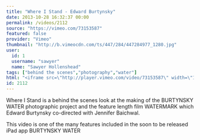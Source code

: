 ```yaml
---
title: "Where I Stand - Edward Burtynsky"
date: 2013-10-28 16:32:37 00:00
permalink: /videos/2112
source: "https://vimeo.com/73153587"
featured: false
provider: "Vimeo"
thumbnail: "http://b.vimeocdn.com/ts/447/284/447284977_1280.jpg"
user:
  id: 1
  username: "sawyer"
  name: "Sawyer Hollenshead"
tags: ["behind the scenes","photography","water"]
html: "<iframe src=\"http://player.vimeo.com/video/73153587\" width=\"1280\" height=\"720\" frameborder=\"0\" title=\"Where I Stand &ndash; Edward Burtynsky\" webkitallowfullscreen mozallowfullscreen allowfullscreen></iframe>"
id: 2112
---
```


Where I Stand is a behind the scenes look at the making of the BURTYNSKY WATER photographic project and the feature length film WATERMARK which Edward Burtynsky co-directed with Jennifer Baichwal.

This video is one of the many features included in the soon to be released iPad app BURTYNSKY WATER
